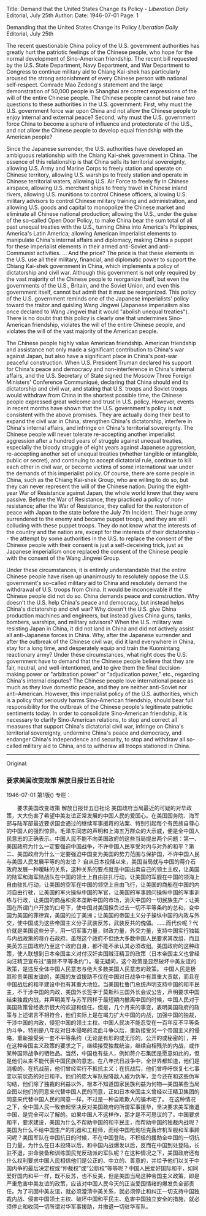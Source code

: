 Title: Demand that the United States Change its Policy - *Liberation Daily* Editorial, July 25th
Author:
Date: 1946-07-01
Page: 1

Demanding that the United States Change its Policy
    *Liberation Daily* Editorial, July 25th

The recent questionable China policy of the U.S. government authorities has greatly hurt the patriotic feelings of the Chinese people, who hope for the normal development of Sino-American friendship. The recent bill requested by the U.S. State Department, Navy Department, and War Department to Congress to continue military aid to Chiang Kai-shek has particularly aroused the strong astonishment of every Chinese person with national self-respect. Comrade Mao Zedong's statement and the large demonstration of 50,000 people in Shanghai are correct expressions of the will of the entire Chinese people. The Chinese people cannot but raise two questions to these authorities in the U.S. government: First, why must the U.S. government force war upon China and not allow the Chinese people to enjoy internal and external peace? Second, why must the U.S. government force China to become a sphere of influence and protectorate of the U.S., and not allow the Chinese people to develop equal friendship with the American people?

Since the Japanese surrender, the U.S. authorities have developed an ambiguous relationship with the Chiang Kai-shek government in China. The essence of this relationship is that China sells its territorial sovereignty, allowing U.S. Army and Marine Corps to freely station and operate on Chinese territory, allowing U.S. warships to freely station and operate in Chinese territorial waters, allowing U.S. Air Force to freely fly in Chinese airspace, allowing U.S. merchant ships to freely travel in Chinese inland rivers, allowing U.S. munitions to control Chinese officers, allowing U.S. military advisors to control Chinese military training and administration, and allowing U.S. goods and capital to monopolize the Chinese market and eliminate all Chinese national production; allowing the U.S., under the guise of the so-called Open Door Policy, to make China bear the sum total of all past unequal treaties with the U.S., turning China into America's Philippines, America's Latin America; allowing American imperialist elements to manipulate China's internal affairs and diplomacy, making China a puppet for these imperialist elements in their armed anti-Soviet and anti-Communist activities. ... And the price? The price is that these elements in the U.S. use all their military, financial, and diplomatic power to support the Chiang Kai-shek government in China, which implements a policy of dictatorship and civil war. Although this government is not only required by the vast majority of the Chinese people to reorganize itself, but even the governments of the U.S., Britain, and the Soviet Union, and even this government itself, cannot but admit that it must be reorganized. This policy of the U.S. government reminds one of the Japanese imperialists' policy toward the traitor and quisling Wang Jingwei (Japanese imperialism also once declared to Wang Jingwei that it would "abolish unequal treaties"). There is no doubt that this policy is clearly one that undermines Sino-American friendship, violates the will of the entire Chinese people, and violates the will of the vast majority of the American people.

The Chinese people highly value American friendship. American friendship and assistance not only made a significant contribution to China's war against Japan, but also have a significant place in China's post-war peaceful construction. When U.S. President Truman declared his support for China's peace and democracy and non-interference in China's internal affairs, and the U.S. Secretary of State signed the Moscow Three Foreign Ministers' Conference Communiqué, declaring that China should end its dictatorship and civil war, and stating that U.S. troops and Soviet troops would withdraw from China in the shortest possible time, the Chinese people expressed great welcome and trust in U.S. policy. However, events in recent months have shown that the U.S. government's policy is not consistent with the above promises. They are actually doing their best to expand the civil war in China, strengthen China's dictatorship, interfere in China's internal affairs, and infringe on China's territorial sovereignty. The Chinese people will never tolerate re-accepting another imperialist aggression after a hundred years of struggle against unequal treaties, especially the bloody struggle of eight years against Japanese aggression, re-accepting another set of unequal treaties (whether tangible or intangible, public or secret), and continuing to accept dictatorial rule, continue to kill each other in civil war, or become victims of some international war under the demands of this imperialist policy. Of course, there are some people in China, such as the Chiang Kai-shek Group, who are willing to do so, but they can never represent the will of the Chinese nation. During the eight-year War of Resistance against Japan, the whole world knew that they were passive. Before the War of Resistance, they practiced a policy of non-resistance; after the War of Resistance, they called for the restoration of peace with Japan to the state before the July 7th Incident. Their huge army surrendered to the enemy and became puppet troops, and they are still colluding with these puppet troops. They do not know what the interests of the country and the nation are, except for the interests of their dictatorship -- the attempt by some authorities in the U.S. to replace the consent of the Chinese people with their consent is just a self-deceiving trick, just as Japanese imperialism once replaced the consent of the Chinese people with the consent of the Wang Jingwei Group.

Under these circumstances, it is entirely understandable that the entire Chinese people have risen up unanimously to resolutely oppose the U.S. government's so-called military aid to China and resolutely demand the withdrawal of U.S. troops from China. It would be inconceivable if the Chinese people did not do so. China demands peace and construction. Why doesn't the U.S. help China's peace and democracy, but instead helps China's dictatorship and civil war? Why doesn't the U.S. give China production machines and engineers, but instead gives China guns, tanks, bombers, warships, and military advisors? When the U.S. military was resisting Japan in China, it did not land in China and did not actively assist all anti-Japanese forces in China. Why, after the Japanese surrender and after the outbreak of the Chinese civil war, did it land everywhere in China, stay for a long time, and desperately equip and train the Kuomintang reactionary army? Under these circumstances, what right does the U.S. government have to demand that the Chinese people believe that they are fair, neutral, and well-intentioned, and to give them the final decision-making power or "arbitration power" or "adjudication power," etc., regarding China's internal disputes? The Chinese people love international peace as much as they love domestic peace, and they are neither anti-Soviet nor anti-American. However, this imperialist policy of the U.S. authorities, which is a policy that seriously harms Sino-American friendship, should bear full responsibility for the outbreak of the Chinese people's legitimate patriotic sentiments today. In order to consolidate Sino-American friendship, it is necessary to clarify Sino-American relations, to stop and correct all measures that support China's dictatorial civil war, infringe on China's territorial sovereignty, undermine China's peace and democracy, and endanger China's independence and security, to stop and withdraw all so-called military aid to China, and to withdraw all troops stationed in China.



<hr /> 

Original: 


### 要求美国改变政策  解放日报廿五日社论

1946-07-01
第1版()
专栏：

　　要求美国改变政策
    解放日报廿五日社论
    美国政府当局最近的可疑的对华政策，大大伤害了希望中美友谊正常发展的中国人民的爱国心。在美国国务院、海军部与陆军部最近要求国会通过的继续军事援蒋的法案、特别引起每个有民族自尊心的中国人的强烈惊异。毛泽东同志的声明和上海五万群众的大示威，便是全中国人民意志的正确表示。中国人民不能不向美国政府的这些当局提出两个问题：第一、美国政府为什么一定要强迫中国战争，不许中国人民享受对内与对外的和平？第二、美国政府为什么一定要强迫中国变为美国的势力范围与保护国，不许中国人民与美国人民发展平等的的友谊？
    自从日本投降以来，美国当局就与中国的蒋介石政府发展一种暧昧的关系，这种关系的要点就是中国出卖自己的领土主权，让美国的陆军和海军陆战队在中国的领土上自由驻扎行动，让美国的军舰在中国的领海上自由驻扎行动，让美国的空军在中国的领空上自由飞行，让美国的商船在中国的内河自由行驶，让美国的军火操纵中国的军官，让美国的军事顾问操纵中国的军事训练与行政，让美国的商品和资本垄断中国的市场，消灭中国的一切民族生产；让美国在所谓门户开放的口号下，使中国对美国担负过去一切不平等条约的总和，变中国为美国的菲律宾，美国的拉丁美洲；让美国的帝国主义分子操纵中国的内政与外交，使中国成为这些帝国主义分子武装反苏，武装反共的傀儡。……而代价呢？代价就是美国这些分子，用一切军事力量，财政力量，外交力量，支持中国实行独裁与内战政策的蒋介石政府。虽然这个政府不但绝大多数中国人民要求其改组，而且美英苏三国政府乃至这个政府自身，都不能不承认其必须改组。美国政府的这种政策，使人联想到日本帝国主义对付汉奸卖国贼汪精卫的政策（日本帝国主义也曾经向汪精卫宣布过“废除不平等条约”）。毫无疑问，这个政策是显然破坏中美友谊的政策，是违反全体中国人民意志与绝大多数美国人民意志的政策。
    中国人民是极其珍贵美国友谊的，美国的友谊援助不仅在中国对日战争中有其重大贡献，而且在中国战后的和平建设中也有其重大地位。当美国杜鲁门总统声明支持中国的和平民主，不干涉中国的内政，美国外长签字于莫斯科三国外长会议公告，声明要求中国结束独裁内战，并声明美军与苏军同样于最短期内撤离中国的时候，中国人民对于美国政策曾经表示很大的欢迎和信任。但是，几个月来的事变，表明美国政府的政策与上述诺言不相符合，他们实际上是在竭力扩大中国的内战，加强中国的独裁，干涉中国的内政，侵犯中国的领土主权。中国人民决不能忍受在一百年反不平等条约斗争，特别是八年反对日本侵略的流血斗争以后，重新接受另一个帝国主义的侵略，重新接受另一套不平等条约（无论是有形的或无形的，公开的或秘密的），并在这种帝国主义政策的要求之下，继续接受独裁统治，继续自相残杀的内战，或作某种国际战争的牺牲品。当然，中国也有些人，例如蒋介石集团是愿意如此的，但是他们从来不能代表中国民族的意志。在八年抗日战争中，全世界都知道，他们是消极的。在抗战前，他们曾经实行不抵抗主义；在抗战后，他们曾呼吁恢复七七事变以前状态的对日和平。他们的庞大军队投降敌人成为伪军，至今还在和这些伪军勾结，他们除了独裁的利益以外，根本不知道国家民族利益为何物—美国某些当局企图以他们的同意来代替中国人民的同意，正如日本帝国主义曾经以汪精卫集团的同意来代替中国人民的同意一样，不过是一种自欺欺人的骗术吧了。
    在这种情况之下，全中国人民一致奋起坚决反对美国政府的所谓军事援华，坚决要求美军撤退中国，是完全可以了解的。如果中国人不这样作，那才是不可思议的了。中国要求和平，要求建设，美国为什么不帮助中国的和平民主，而帮助中国的独裁内战呢？美国为什么不给中国生产的机器和工程师，而给中国枪炮坦克轰炸机军舰和军事顾问呢？美国军队在中国抗日的时候，不在中国登陆，不积极的援助全中国的一切抗日力量，为什么在日本投降以后，和中国内战爆发以后，反而在中国到处登陆，长驻不退，拚命装备和训练国民党反动派的军队呢？在这种情况之下，美国政府还有什么权利要求中国人民相信他们是公正的、中立的、善意的，并给予他们以关于中国内争的最后决定权或“仲裁权”或“公断权”等等呢？中国人民爱好国际和平，如同爱好国内和平一样，既不反苏，也不反美，但是美国当局这种帝国主义政策，即是严重危害中美友谊的政策，应该对中国人民今天的正当爱国情绪的爆发负全部责任。为了巩固中美友谊，就必须澄清中美关系，就必须停止和纠正一切支持中国独裁内战、侵害中国领土主权、破坏中国和平民主、危害中国独立安全的措施，就必须停止和收回一切所谓对华军事援助，并撤退一切驻华军队。
